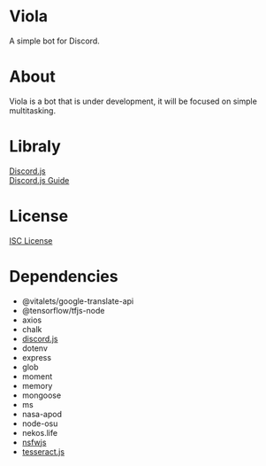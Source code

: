 # Viola
A simple bot for Discord.
# About
Viola is a bot that is under development, it will be focused on simple multitasking.
# Libraly
[Discord.js](https://discord.js.org/#/)  
[Discord.js Guide](https://discordjs.guide/)
# License
[ISC License](https://opensource.org/licenses/ISC)
# Dependencies
- @vitalets/google-translate-api  
- @tensorflow/tfjs-node  
- axios  
- chalk  
- [discord.js](https://github.com/discordjs/discord.js)  
- dotenv  
- express  
- glob  
- moment  
- memory  
- mongoose  
- ms  
- nasa-apod  
- node-osu  
- nekos.life  
- [nsfwjs](https://github.com/infinitered/nsfwjs)  
- [tesseract.js](https://github.com/naptha/tesseract.js#tesseractjs)    
